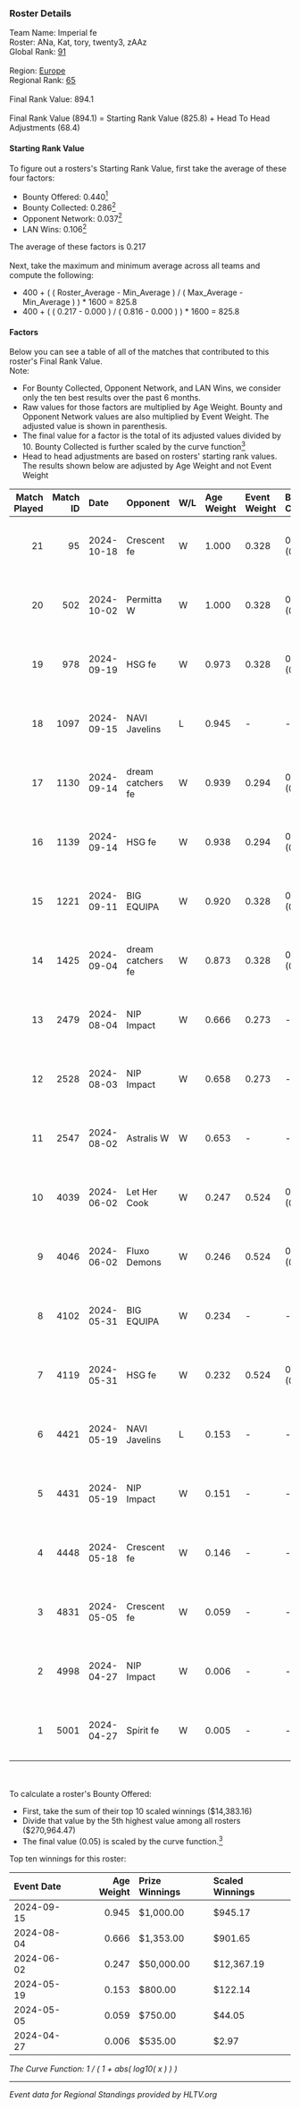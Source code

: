 ### Roster Details<br />
Team Name: Imperial fe<br />
Roster: ANa, Kat, tory, twenty3, zAAz<br />
Global Rank: [91](../../standings_global_2024_10_23.md)<br />
<br />
Region: [Europe]( ../../standings_europe_2024_10_23.md)<br />
Regional Rank: [65]( ../../standings_europe_2024_10_23.md)<br />
<br />
Final Rank Value:  894.1<br />
<br />
Final Rank Value (894.1) = Starting Rank Value (825.8) + Head To Head Adjustments (68.4)<br />

#### Starting Rank Value<br />
To figure out a rosters's Starting Rank Value, first take the average of these four factors:<br />
- Bounty Offered: 0.440[<sup>1</sup>](#table2)
- Bounty Collected: 0.286[<sup>2</sup>](#table1)
- Opponent Network: 0.037[<sup>2</sup>](#table1)
- LAN Wins: 0.106[<sup>2</sup>](#table1)

The average of these factors is 0.217<br />
<br />
Next, take the maximum and minimum average across all teams and compute the following:<br />
- 400 + ( ( Roster_Average - Min_Average ) / ( Max_Average - Min_Average ) ) * 1600 = 825.8
- 400 + ( ( 0.217 - 0.000 ) / ( 0.816 - 0.000 ) ) * 1600 = 825.8


#### Factors<br />
Below you can see a table of all of the matches that contributed to this roster's Final Rank Value.<br />
Note:<br />

- For Bounty Collected, Opponent Network, and LAN Wins, we consider only the ten best results over the past 6 months.
- Raw values for those factors are multiplied by Age Weight. Bounty and Opponent Network values are also multiplied by Event Weight. The adjusted value is shown in parenthesis.
- The final value for a factor is the total of its adjusted values divided by 10. Bounty Collected is further scaled by the curve function[<sup>3</sup>](#curveFunction)
- Head to head adjustments are based on rosters' starting rank values. The results shown below are adjusted by Age Weight and not Event Weight
<span id="table1"></span><br />


| Match Played | Match ID | Date       | Opponent          | W/L | Age Weight | Event Weight | Bounty Collected | Opponent Network | LAN Wins  | H2H Adj. | Roster                        |
| -: | -: | :- | :- | :- | :- | :- | :- | :- | :- | -: | :- |
|           21 |       95 | 2024-10-18 | Crescent fe       | W   | 1.000      | 0.328        | 0.005 (0.002)    | 0.065 (0.021)    | 0 (0.000) |     6.64 | ANa, Kat, tory, twenty3, zAAz |
|           20 |      502 | 2024-10-02 | Permitta W        | W   | 1.000      | 0.328        | 0.005 (0.002)    | 0.055 (0.018)    | 0 (0.000) |     5.99 | ANa, Kat, tory, twenty3, zAAz |
|           19 |      978 | 2024-09-19 | HSG fe            | W   | 0.973      | 0.328        | 0.020 (0.006)    | 0.107 (0.034)    | 0 (0.000) |     8.71 | ANa, Kat, tory, twenty3, zAAz |
|           18 |     1097 | 2024-09-15 | NAVI Javelins     | L   | 0.945      | -            | -                | -                | -         |   -18.86 | ANa, Kat, tory, twenty3, zAAz |
|           17 |     1130 | 2024-09-14 | dream catchers fe | W   | 0.939      | 0.294        | 0.011 (0.003)    | 0.229 (0.063)    | 0 (0.000) |     9.73 | ANa, Kat, tory, twenty3, zAAz |
|           16 |     1139 | 2024-09-14 | HSG fe            | W   | 0.938      | 0.294        | 0.020 (0.005)    | 0.107 (0.029)    | 0 (0.000) |     8.69 | ANa, Kat, tory, twenty3, zAAz |
|           15 |     1221 | 2024-09-11 | BIG EQUIPA        | W   | 0.920      | 0.328        | 0.006 (0.002)    | 0.146 (0.044)    | 0 (0.000) |     8.15 | ANa, Kat, tory, twenty3, zAAz |
|           14 |     1425 | 2024-09-04 | dream catchers fe | W   | 0.873      | 0.328        | 0.011 (0.003)    | 0.229 (0.066)    | -         |     9.41 | ANa, Kat, tory, twenty3, zAAz |
|           13 |     2479 | 2024-08-04 | NIP Impact        | W   | 0.666      | 0.273        | -                | 0.193 (0.035)    | -         |     6.09 | ANa, Kat, tory, twenty3, zAAz |
|           12 |     2528 | 2024-08-03 | NIP Impact        | W   | 0.658      | 0.273        | -                | 0.193 (0.035)    | -         |     6.06 | ANa, Kat, tory, twenty3, zAAz |
|           11 |     2547 | 2024-08-02 | Astralis W        | W   | 0.653      | -            | -                | -                | -         |     5.69 | ANa, Kat, tory, twenty3, zAAz |
|           10 |     4039 | 2024-06-02 | Let Her Cook      | W   | 0.247      | 0.524        | 0.030 (0.004)    | -                | 1 (0.247) |     3.27 | ANa, Kat, tory, twenty3, zAAz |
|            9 |     4046 | 2024-06-02 | Fluxo Demons      | W   | 0.246      | 0.524        | 0.021 (0.003)    | 0.212 (0.027)    | 1 (0.246) |     3.07 | ANa, Kat, tory, twenty3, zAAz |
|            8 |     4102 | 2024-05-31 | BIG EQUIPA        | W   | 0.234      | -            | -                | -                | 1 (0.234) |     2.47 | ANa, Kat, tory, twenty3, zAAz |
|            7 |     4119 | 2024-05-31 | HSG fe            | W   | 0.232      | 0.524        | 0.020 (0.002)    | -                | 1 (0.232) |     2.69 | ANa, Kat, tory, twenty3, zAAz |
|            6 |     4421 | 2024-05-19 | NAVI Javelins     | L   | 0.153      | -            | -                | -                | -         |    -2.88 | ANa, Kat, tory, twenty3, zAAz |
|            5 |     4431 | 2024-05-19 | NIP Impact        | W   | 0.151      | -            | -                | -                | -         |     1.47 | ANa, Kat, tory, twenty3, zAAz |
|            4 |     4448 | 2024-05-18 | Crescent fe       | W   | 0.146      | -            | -                | -                | -         |     1.34 | ANa, Kat, tory, twenty3, zAAz |
|            3 |     4831 | 2024-05-05 | Crescent fe       | W   | 0.059      | -            | -                | -                | -         |     0.54 | ANa, Kat, tory, twenty3, zAAz |
|            2 |     4998 | 2024-04-27 | NIP Impact        | W   | 0.006      | -            | -                | -                | -         |     0.05 | ANa, Kat, tory, twenty3, zAAz |
|            1 |     5001 | 2024-04-27 | Spirit fe         | W   | 0.005      | -            | -                | -                | -         |     0.05 | ANa, Kat, tory, twenty3, zAAz |

<br />
<span id="table2"></span><br />
To calculate a roster's Bounty Offered:<br />

- First, take the sum of their top 10 scaled winnings ($14,383.16)
- Divide that value by the 5th highest value among all rosters ($270,964.47)
- The final value (0.05) is scaled by the curve function.[<sup>3</sup>](#curveFunction)

Top ten winnings for this roster:<br />

| Event Date | Age Weight | Prize Winnings | Scaled Winnings |
| :- | -: | :- | :- |
| 2024-09-15 |      0.945 | $1,000.00      | $945.17         |
| 2024-08-04 |      0.666 | $1,353.00      | $901.65         |
| 2024-06-02 |      0.247 | $50,000.00     | $12,367.19      |
| 2024-05-19 |      0.153 | $800.00        | $122.14         |
| 2024-05-05 |      0.059 | $750.00        | $44.05          |
| 2024-04-27 |      0.006 | $535.00        | $2.97           |


<span id="curveFunction"></span>_The Curve Function: 1 / ( 1 + abs( log10( x ) ) )_<br />

---
_Event data for Regional Standings provided by HLTV.org_<br />
